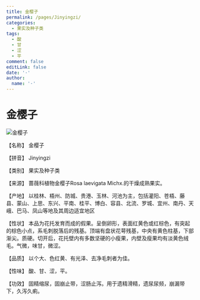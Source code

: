 ```yaml
---
title: 金樱子
permalink: /pages/Jinyingzi/
categories: 
  - 果实及种子类
tags: 
  - 酸
  - 甘
  - 涩
  - 平
comment: false
editLink: false
date: '·'
author: 
  name: '·'
---
```

# 金樱子

![金樱子](https://sys01.lib.hkbu.edu.hk/cmed/mmid/images/B00249.jpg)

<!-- more -->
【名称】	金樱子	

【拼音】	Jinyingzi

【类别】	果实及种子类

【来源】	蔷薇科植物金樱子Rosa laevigata Michx.的干燥成熟果实。

【产地】	以桂林、梧州、防城、贵港、玉林、河池为主，包括灌阳、苍梧、藤县、蒙山、上思、东兴、平南、桂平、博白、容县、北流、罗城、宜州、南丹、天峨、巴马、凤山等地及其周边适宜地区

【性状】	本品为花托发育而成的假果。呈倒卵形，表面红黄色或红棕色，有突起的棕色小点，系毛刺脱落后的残基。顶端有盘状花萼残基，中央有黄色柱基，下部渐尖。质硬。切开后，花托壁内有多数坚硬的小瘦果，内壁及瘦果均有淡黄色绒毛。气微，味甘，微涩。

【品质】	以个大、色红黄、有光泽、去净毛刺者为佳。

【性味】	酸、甘、涩，平。

【功效】	固精缩尿，固崩止带，涩肠止泻。用于遗精滑精，遗尿尿频，崩漏带下，久泻久痢。
